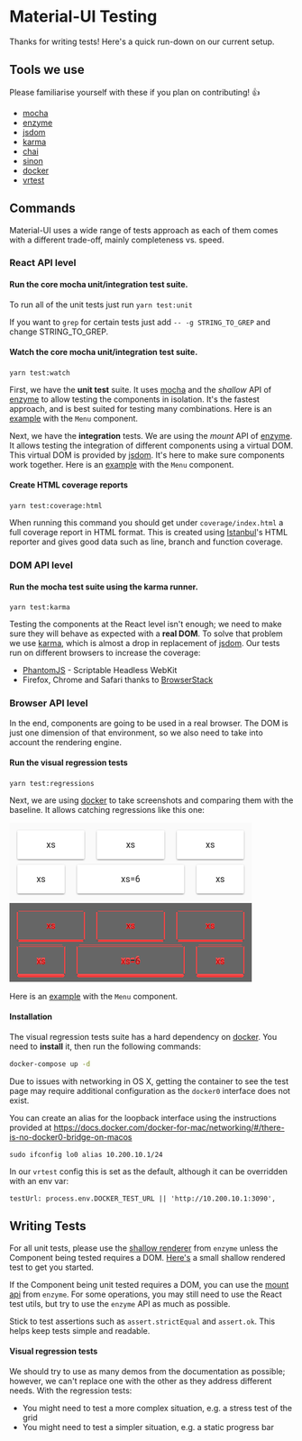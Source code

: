 # Material-UI Testing

Thanks for writing tests! Here's a quick run-down on our current setup.

## Tools we use

Please familiarise yourself with these if you plan on contributing! :+1:

- [mocha](https://github.com/mochajs/mocha)
- [enzyme](https://github.com/airbnb/enzyme)
- [jsdom](https://github.com/tmpvar/jsdom)
- [karma](https://github.com/karma-runner/karma)
- [chai](https://github.com/chaijs/chai)
- [sinon](https://github.com/sinonjs/sinon)
- [docker](https://github.com/docker/docker)
- [vrtest](https://github.com/nathanmarks/vrtest)

## Commands

Material-UI uses a wide range of tests approach as each of them comes with a different
trade-off, mainly completeness vs. speed.

### React API level

#### Run the core mocha unit/integration test suite.
To run all of the unit tests just run  `yarn test:unit`

If you want to `grep` for certain tests just add `-- -g STRING_TO_GREP` and change STRING_TO_GREP.

#### Watch the core mocha unit/integration test suite.
`yarn test:watch`

First, we have the **unit test** suite.
It uses [mocha](https://mochajs.org) and the *shallow* API of [enzyme](https://github.com/airbnb/enzyme) to allow testing the components in isolation.
It's the fastest approach, and is best suited for testing many combinations.
Here is an [example](https://github.com/mui-org/material-ui/blob/a3719a203515b1ad683e62085cb5065318c0c87f/src/Menu/Menu.spec.js#L18) with the `Menu` component.

Next, we have the **integration** tests.
We are using the *mount* API of [enzyme](https://github.com/airbnb/enzyme).
It allows testing the integration of different components using a virtual DOM.
This virtual DOM is provided by [jsdom](https://github.com/tmpvar/jsdom).
It's here to make sure components work together.
Here is an [example](https://github.com/mui-org/material-ui/blob/a3719a203515b1ad683e62085cb5065318c0c87f/test/integration/Menu.spec.js#L29) with the `Menu` component.

#### Create HTML coverage reports
`yarn test:coverage:html`

When running this command you should get under `coverage/index.html` a full coverage report in HTML format. This is created using [Istanbul](http://istanbul-js.org)'s HTML reporter and gives good data such as line, branch and function coverage.

### DOM API level

#### Run the mocha test suite using the karma runner.
`yarn test:karma`

Testing the components at the React level isn't enough;
we need to make sure they will behave as expected with a **real DOM**.
To solve that problem we use [karma](https://github.com/karma-runner/karma),
which is almost a drop in replacement of [jsdom](https://github.com/tmpvar/jsdom).
Our tests run on different browsers to increase the coverage:
- [PhantomJS](https://github.com/ariya/phantomjs) - Scriptable Headless WebKit
- Firefox, Chrome and Safari thanks to [BrowserStack](https://www.browserstack.com)

### Browser API level

In the end, components are going to be used in a real browser.
The DOM is just one dimension of that environment,
so we also need to take into account the rendering engine.

#### Run the visual regression tests
`yarn test:regressions`

Next, we are using [docker](https://github.com/docker/docker) to take screenshots and comparing them with the baseline. It allows catching regressions like this one:

![before](/test/docs-regressions-before.png)
![diff](/test/docs-regressions-diff.png)

Here is an [example](https://github.com/mui-org/material-ui/blob/a3719a203515b1ad683e62085cb5065318c0c87f/test/regressions/tests/Menu/SimpleMenuList.js#L7) with the `Menu` component.

#### Installation

The visual regression tests suite has a hard dependency on [docker](https://github.com/docker/docker).
You need to **install** it, then run the following commands:

```sh
docker-compose up -d
```

Due to issues with networking in OS X, getting the container to see the
test page may require additional configuration as the `docker0` interface
does not exist.

You can create an alias for the loopback interface using the instructions
provided at https://docs.docker.com/docker-for-mac/networking/#/there-is-no-docker0-bridge-on-macos

```
sudo ifconfig lo0 alias 10.200.10.1/24
```

In our `vrtest` config this is set as the default, although it can be overridden with an env var:

```
testUrl: process.env.DOCKER_TEST_URL || 'http://10.200.10.1:3090',
```

## Writing Tests

For all unit tests, please use the [shallow renderer](https://github.com/airbnb/enzyme/blob/master/docs/api/shallow.md) from `enzyme` unless the Component being tested requires a DOM. [Here's](https://github.com/mui-org/material-ui/blob/master/src/Avatar/Avatar.spec.js) a small shallow rendered test to get you started.

If the Component being unit tested requires a DOM, you can use the [mount api](https://github.com/airbnb/enzyme/blob/master/docs/api/mount.md) from `enzyme`. For some operations, you may still need to use the React test utils, but try to use the `enzyme` API as much as possible.

Stick to test assertions such as `assert.strictEqual` and `assert.ok`. This helps keep tests simple and readable.

#### Visual regression tests

We should try to use as many demos from the documentation as possible;
however, we can't replace one with the other as they address different needs.
With the regression tests:
- You might need to test a more complex situation, e.g. a stress test of the grid
- You might need to test a simpler situation, e.g. a static progress bar
